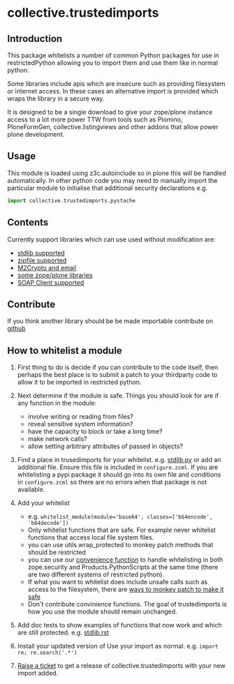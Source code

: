 collective.trustedimports
=========================

Introduction
------------

This package whitelists a number of common Python packages for use in
restrictedPython allowing you to import them and use them like in normal python.

Some libraries include apis which are insecure such as providing filesystem or
internet access.
In these cases an alternative import is provided which wraps the library in
a secure way.

It is designed to be a single download to give your zope/plone instance access
to a lot more power TTW from tools such as
Plomino, PloneFormGen, collective.listingviews and other addons that allow
power plone development.

Usage
-----

This module is loaded using z3c.autoinclude so in plone this will be handled 
automatically. In other python code you may need to manually import the particular
module to initialise that additional security declarations e.g.

```python
import collective.trustedimports.pystache

```

Contents
--------

Currently support libraries which can use used without modification are:

- [stdlib supported](collective/trustedimports/stdlib.rst)
- [zipfile supported](collective/trustedimports/safezipfile.rst)
- [M2Crypto and email](collective/trustedimports/trustedemail.rst)
- [some zope/plone libraries](collective/trustedimports/plone.rst)
- [SOAP Client supported](collective/trustedimports/suds.rst)

Contribute
----------
If you think another library should be be made importable contribute on
[github](https://github.com/collective/collective.trustedimports)

How to whitelist a module
-------------------------

1. First thing to do is decide if you can contribute to the code itself, then perhaps the best place is to submit a patch to your thirdparty code to allow it to be imported in restricted python.

2. Next determine if the module is safe. Things you should look for are if any function in the module:
   - involve writing or reading from files?
   - reveal sensitive system information?
   - have the capacity to block or take a long time?
   - make network calls?
   - allow setting arbitrary attributes of passed in objects?
   
3. Find a place in trusedimports for your whitelist. e.g. [stdlib.py](collective/trustedimports/stdlib.py)
   or add an additional file. Ensure this file is included in ```configure.zcml```. If you are whitelisting
   a pypi package it should go into its own file and conditions in ```configure.zcml``` so
   there are no errors when that package is not available.

4. Add your whitelist
   - e.g. ```whitelist_module(module='base64', classes=['b64encode', 'b64decode'])```
   - Only whitelist functions that are safe. For example never whitelist functions that access
     local file system files.
   - you can use utils.wrap_protected to monkey patch methods that should be restricted
   - you can use our [convenience function](https://github.com/collective/collective.trustedimports/blob/master/collective/trustedimports/util.py#L9) to handle whitelisting in both zope.security and Products.PythonScripts at the same time (there are two different systems of restricted python).
   - If what you want to whitelist does include unsafe calls such as access to the filesystem, there are [ways to monkey patch to make it safe](https://github.com/collective/collective.trustedimports/blob/master/collective/trustedimports/safezipfile.py#L58)
   - Don't contribute convinience functions. The goal of trustedimports is how you use the module should remain unchanged.
  
5. Add doc tests to show examples of functions that now work and which are still protected. e.g. [stdlib.rst](collective/trustedimports/stdlib.rst)

6. Install your updated version of Use your import as normal. e.g. ```import re; re.search('.*')```

7. [Raise a ticket](https://github.com/collective/collective.trustedimports/issues) to get a release of collective.trustedimports with your new import added.




